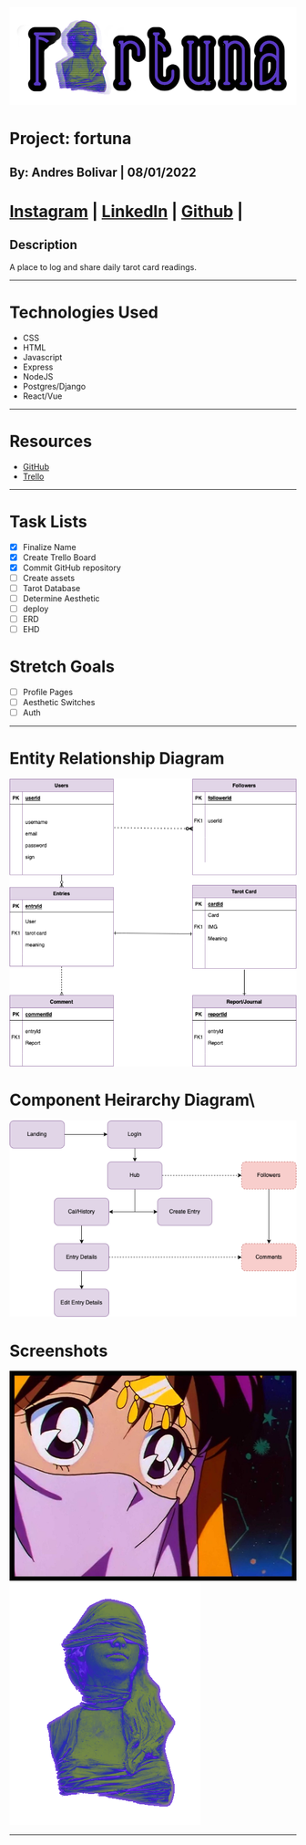 ![Image](/assets/fortunalolgoedit.png)

# Project: fortuna
## By: Andres Bolivar | 08/01/2022
[Instagram](http://www.instagram.com/dredose) | [LinkedIn](http://www.linkedin.com/in/drebolivar) | [Github](http://www.github.com/drebolivar) |
===
## Description
 A place to log and share daily tarot card readings.


---
# Technologies Used
- CSS
- HTML
- Javascript
- Express
- NodeJS
- Postgres/Django
- React/Vue

---

# Resources

- [GitHub](https://github.com/drebolivar/fortuna)
- [Trello](https://trello.com/b/2tMKDJpv/fortuna)

---

# Task Lists
- [x] Finalize Name
- [x] Create Trello Board
- [x] Commit GitHub repository
- [ ] Create assets
- [ ] Tarot Database
- [ ] Determine Aesthetic
- [ ] deploy
- [ ] ERD
- [ ] EHD

# Stretch Goals

- [ ] Profile Pages
- [ ] Aesthetic Switches
- [ ] Auth

---
# Entity Relationship Diagram
![Image](assets/fortunaERD.png)

# Component Heirarchy Diagram\
![Image](assets/fortunaCHD.png)
# Screenshots

![Image](assets/fortunalogin.png)
![Image](assets/vwavegoddess2.png)

---
